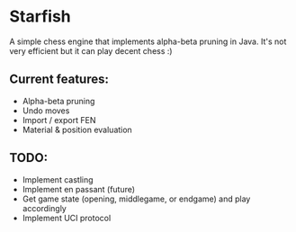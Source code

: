 # Starfish

A simple chess engine that implements alpha-beta pruning in Java. It's not very efficient but it can play decent chess :)

## Current features:
 - Alpha-beta pruning
 - Undo moves
 - Import / export FEN
 - Material & position evaluation

## TODO:
 - Implement castling
 - Implement en passant (future)
 - Get game state (opening, middlegame, or endgame) and play accordingly
 - Implement UCI protocol

